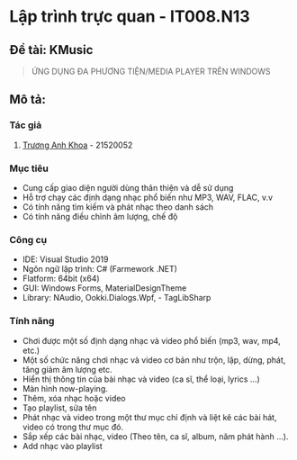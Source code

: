 # Lập trình trực quan - IT008.N13
## Đề tài: KMusic
> ỨNG DỤNG ĐA PHƯƠNG TIỆN/MEDIA PLAYER TRÊN WINDOWS
## Mô tả:
### Tác giả
1. [Trương Anh Khoa](https://github.com/anhkhoatqt11) - 21520052
### Mục tiêu
-	Cung cấp giao diện người dùng thân thiện và dễ sử dụng
-	Hỗ trợ chạy các định dạng nhạc phổ biến như MP3, WAV, FLAC, v.v
-	Có tính năng tìm kiếm và phát nhạc theo danh sách
-	Có tính năng điều chỉnh âm lượng, chế độ
### Công cụ
- IDE: Visual Studio 2019
- Ngôn ngữ lập trình: C# (Farmework .NET)
- Flatform: 64bit (x64)
- GUI: Windows Forms, MaterialDesignTheme
- Library: NAudio, Ookki.Dialogs.Wpf, -	TagLibSharp
### Tính năng 
- Chơi được một số định dạng nhạc và video phổ biến (mp3, wav, mp4, etc.)
- Một số chức năng chơi nhạc và video cơ bản như trộn, lặp, dừng, phát, tăng giảm âm lượng etc.
- Hiển thị thông tin của bài nhạc và video (ca sĩ, thể loại, lyrics …)
- Màn hình now-playing.
- Thêm, xóa nhạc hoặc video
- Tạo playlist, sửa tên
- Phát nhạc và video trong một thư mục chỉ định và liệt kê các bài hát, video có trong thư mục đó.
- Sắp xếp các bài nhạc, video (Theo tên, ca sĩ, album, năm phát hành …).
- Add nhạc vào playlist
